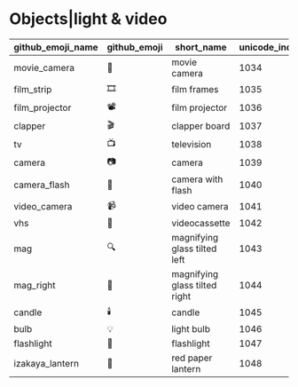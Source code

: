 # Objects|light & video

|github_emoji_name|github_emoji|short_name|unicode_index|
|---|---|---|---|
|movie_camera|:movie_camera:|movie camera|1034|
|film_strip|:film_strip:|film frames|1035|
|film_projector|:film_projector:|film projector|1036|
|clapper|:clapper:|clapper board|1037|
|tv|:tv:|television|1038|
|camera|:camera:|camera|1039|
|camera_flash|:camera_flash:|camera with flash|1040|
|video_camera|:video_camera:|video camera|1041|
|vhs|:vhs:|videocassette|1042|
|mag|:mag:|magnifying glass tilted left|1043|
|mag_right|:mag_right:|magnifying glass tilted right|1044|
|candle|:candle:|candle|1045|
|bulb|:bulb:|light bulb|1046|
|flashlight|:flashlight:|flashlight|1047|
|izakaya_lantern|:izakaya_lantern:|red paper lantern|1048|
